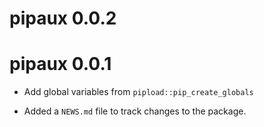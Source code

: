 # pipaux 0.0.2

# pipaux 0.0.1

* Add global variables from `pipload::pip_create_globals`

* Added a `NEWS.md` file to track changes to the package.
